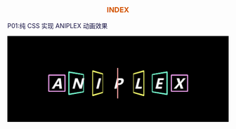 <h3 style="text-align:center;color:#d35400">INDEX</h3>

<a href="https://github.com/caoyus/a_project_a_day/tree/main/src/projects/P01-%E7%BA%AFCSS%E5%AE%9E%E7%8E%B0ANIPLEX%E5%8A%A8%E7%94%BB%E6%95%88%E6%9E%9C" style="color:#130f40;text-decoration:blink;">P01:纯 CSS 实现 ANIPLEX 动画效果</a>

<img src="./src/source/images/aniplex.png" align=center/>

